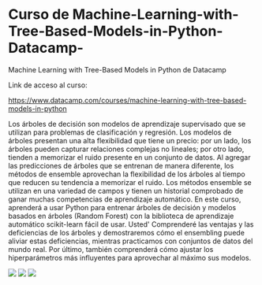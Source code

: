 # Curso de Machine-Learning-with-Tree-Based-Models-in-Python-Datacamp-
Machine Learning with Tree-Based Models in Python de  Datacamp

Link de acceso al curso: 

https://www.datacamp.com/courses/machine-learning-with-tree-based-models-in-python 

Los árboles de decisión son modelos de aprendizaje supervisado que se utilizan para problemas de clasificación y regresión. Los modelos de árboles presentan una alta flexibilidad que tiene un precio: por un lado, los árboles pueden capturar relaciones complejas no lineales; por otro lado, tienden a memorizar el ruido presente en un conjunto de datos. Al agregar las predicciones de árboles que se entrenan de manera diferente, los métodos de ensemble aprovechan la flexibilidad de los árboles al tiempo que reducen su tendencia a memorizar el ruido. Los métodos ensemble se utilizan en una variedad de campos y tienen un historial comprobado de ganar muchas competencias de aprendizaje automático. En este curso, aprenderá a usar Python para entrenar árboles de decisión y modelos basados en árboles (Random Forest) con la biblioteca de aprendizaje automático scikit-learn fácil de usar. Usted' Comprenderé las ventajas y las deficiencias de los árboles y demostraremos cómo el ensembling puede aliviar estas deficiencias, mientras practicamos con conjuntos de datos del mundo real. Por último, también comprenderá cómo ajustar los hiperparámetros más influyentes para aprovechar al máximo sus modelos.


![](imagen5)
![](imagen6)
![](imagen7)
